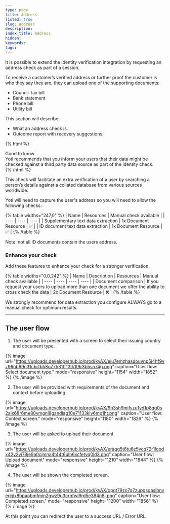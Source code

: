```yaml
---
type: page
title: Address
listed: true
slug: address
description: 
index_title: Address
hidden: 
keywords: 
tags: 
---
```


It is possible to extend the Identity verification integration by requesting an address check as part of a session.

To receive a customer’s verified address or further proof the customer is who they say they are, they can upload one of the supporting documents:

- Council Tax bill
- Bank statement
- Phone bill
- Utility bill

This section will describe:

- What an address check is.
- Outcome report with recovery suggestions.

{% html %}
<div class="alert-GTK">
    <div class="alert-title" id="GTK">
        Good to know
    </div>
    <div class="alert-text">
Yoti recommends that you inform your users that their data might be checked against a third party data source as part of the identity check.    </div>
    <div class="alert-links"> 

   </div>
</div>
{% /html %}

This check will facilitate an extra verification of a user by searching a person’s details against a collated database from various sources worldwide.

Yoti will need to capture the user's address so you will need to allow the following checks:

{% table widths="247,0" %}
| Name | Resources | Manual check available | 
| ---- | ---- | ---- | 
| Supplementary text data extraction | 1x Document Resource | ✅ | 
| ID document text data extraction | 1x Document Resource | ✅ | 
{% /table %}

Note: not all ID documents contain the users address.

### Enhance your check

Add these features to enhance your check for a stronger verification.

{% table widths="0,0,242" %}
| Name | Description | Resources | Manual check available | 
| ---- | ---- | ---- | ---- | 
| Document comparison | If you request your users to upload more than one document we offer the ability to cross check the data | 2x Document Resource | ❌ | 
{% /table %}

We strongly recommend for data extraction you configure ALWAYS go to a manual check for optimum results.

---

## The user flow

1. The user will be presented with a screen to select their issuing country and document type.

{% image url="https://uploads.developerhub.io/prod/kvAX/eiu7emzhasdouvnp5j4hf9vz96nb69n31cbrfbh8o77h81tf13tk1t9r3b5sn74g.png" caption="User flow: Select document type." mode="responsive" height="1154" width="1852" %}
{% /image %}

2. The user will be provided with requirements of the document and context before uploading.

{% image url="https://uploads.developerhub.io/prod/kvAX/9h3sh9mifszu1yd1p8qg0s2aix68r6me80ymgnl8gandiag10e71133kly6mp1ht.png" caption="User flow: Context screen." mode="responsive" height="1180" width="1826" %}
{% /image %}

3. The user will be asked to upload their document.

{% image url="https://uploads.developerhub.io/prod/kvAX/eraqg5t6tu6z5vcq72r1lgodx42y2yi78je9a0cjmna4t44t6uln6xcfetvq0jd3.png" caption="User flow: Upload document" mode="responsive" height="1210" width="1844" %}
{% /image %}

4. The user will be shown the completed screen.

{% image url="https://uploads.developerhub.io/prod/kvAX/opqt79zo7g7zupgsgasibnvercjix8bpaobmfmin2gwz9u3crnfwl9rd5e384n8j.png" caption="User flow: Completed screen." mode="responsive" height="1200" width="1856" %}
{% /image %}

At this point you can redirect the user to a success URL / Error URL.